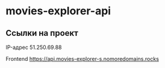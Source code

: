 # movies-explorer-api

## Ссылки на проект

IP-адрес 51.250.69.88

Frontend https://api.movies-explorer-s.nomoredomains.rocks
